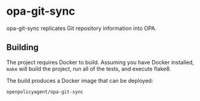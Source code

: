 # opa-git-sync

opa-git-sync replicates Git repository information into OPA.

## Building

The project requires Docker to build. Assuming you have Docker installed,
`make` will build the project, run all of the tests, and execute flake8.

The build produces a Docker image that can be deployed:

```
openpolicyagent/opa-git-sync
```